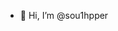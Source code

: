 - 👋 Hi, I’m @sou1hpper

<!---
sou1hpper/sou1hpper is a ✨ special ✨ repository because its `README.md` (this file) appears on your GitHub profile.
You can click the Preview link to take a look at your changes.
--->
